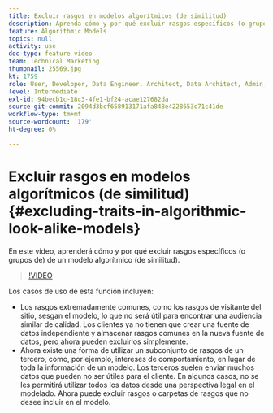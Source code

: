 ```yaml
---
title: Excluir rasgos en modelos algorítmicos (de similitud)
description: Aprenda cómo y por qué excluir rasgos específicos (o grupos de) de un modelo algorítmico (de similitud).
feature: Algorithmic Models
topics: null
activity: use
doc-type: feature video
team: Technical Marketing
thumbnail: 25569.jpg
kt: 1759
role: User, Developer, Data Engineer, Architect, Data Architect, Admin, Leader
level: Intermediate
exl-id: 94becb1c-18c3-4fe1-bf24-acae127682da
source-git-commit: 2094d3bcf658913171afa848e4228653c71c41de
workflow-type: tm+mt
source-wordcount: '179'
ht-degree: 0%

---
```


# Excluir rasgos en modelos algorítmicos (de similitud) {#excluding-traits-in-algorithmic-look-alike-models}

En este vídeo, aprenderá cómo y por qué excluir rasgos específicos (o grupos de) de un modelo algorítmico (de similitud).

>[!VIDEO](https://video.tv.adobe.com/v/38135/?quality=12&captions=spa)

Los casos de uso de esta función incluyen:

* Los rasgos extremadamente comunes, como los rasgos de visitante del sitio, sesgan el modelo, lo que no será útil para encontrar una audiencia similar de calidad. Los clientes ya no tienen que crear una fuente de datos independiente y almacenar rasgos comunes en la nueva fuente de datos, pero ahora pueden excluirlos simplemente.
* Ahora existe una forma de utilizar un subconjunto de rasgos de un tercero, como, por ejemplo, intereses de comportamiento, en lugar de toda la información de un modelo. Los terceros suelen enviar muchos datos que pueden no ser útiles para el cliente. En algunos casos, no se les permitirá utilizar todos los datos desde una perspectiva legal en el modelado. Ahora puede excluir rasgos o carpetas de rasgos que no desee incluir en el modelo.
